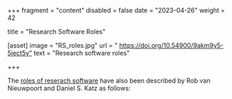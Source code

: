 +++
fragment = "content"
disabled = false
date = "2023-04-26"
weight = 42

title = "Research Software Roles"

[asset]
    image = "RS_roles.jpg"
    url = " https://doi.org/10.54900/9akm9y5-5ject5y”
    text = "Research software roles"

+++

The [roles of reserach software](https://doi.org/10.54900/9akm9y5-5ject5y) have also been described by Rob van Nieuwpoort and Daniel S. Katz as follows:
